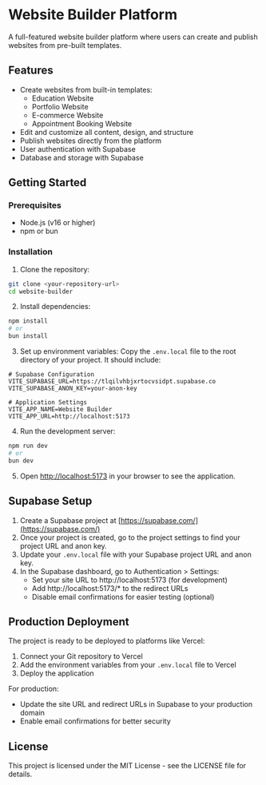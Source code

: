 
# Website Builder Platform

A full-featured website builder platform where users can create and publish websites from pre-built templates.

## Features

- Create websites from built-in templates:
  - Education Website
  - Portfolio Website
  - E-commerce Website
  - Appointment Booking Website
- Edit and customize all content, design, and structure
- Publish websites directly from the platform
- User authentication with Supabase
- Database and storage with Supabase

## Getting Started

### Prerequisites

- Node.js (v16 or higher)
- npm or bun

### Installation

1. Clone the repository:
```bash
git clone <your-repository-url>
cd website-builder
```

2. Install dependencies:
```bash
npm install
# or
bun install
```

3. Set up environment variables:
Copy the `.env.local` file to the root directory of your project. It should include:
```env
# Supabase Configuration
VITE_SUPABASE_URL=https://tlqilvhbjxrtocvsidpt.supabase.co
VITE_SUPABASE_ANON_KEY=your-anon-key

# Application Settings
VITE_APP_NAME=Website Builder
VITE_APP_URL=http://localhost:5173
```

4. Run the development server:
```bash
npm run dev
# or
bun dev
```

5. Open [http://localhost:5173](http://localhost:5173) in your browser to see the application.

## Supabase Setup

1. Create a Supabase project at [https://supabase.com/](https://supabase.com/)
2. Once your project is created, go to the project settings to find your project URL and anon key.
3. Update your `.env.local` file with your Supabase project URL and anon key.
4. In the Supabase dashboard, go to Authentication > Settings:
   - Set your site URL to http://localhost:5173 (for development)
   - Add http://localhost:5173/* to the redirect URLs
   - Disable email confirmations for easier testing (optional)

## Production Deployment

The project is ready to be deployed to platforms like Vercel:

1. Connect your Git repository to Vercel
2. Add the environment variables from your `.env.local` file to Vercel
3. Deploy the application

For production:
- Update the site URL and redirect URLs in Supabase to your production domain
- Enable email confirmations for better security

## License

This project is licensed under the MIT License - see the LICENSE file for details.
